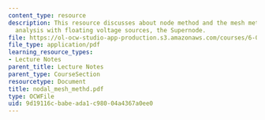 ```yaml
---
content_type: resource
description: This resource discusses about node method and the mesh method and nodal
  analysis with floating voltage sources, the Supernode.
file: https://ol-ocw-studio-app-production.s3.amazonaws.com/courses/6-071j-introduction-to-electronics-signals-and-measurement-spring-2006/9d19116cbabeada1c98004a4367a0ee0_nodal_mesh_methd.pdf
file_type: application/pdf
learning_resource_types:
- Lecture Notes
parent_title: Lecture Notes
parent_type: CourseSection
resourcetype: Document
title: nodal_mesh_methd.pdf
type: OCWFile
uid: 9d19116c-babe-ada1-c980-04a4367a0ee0
---
```

